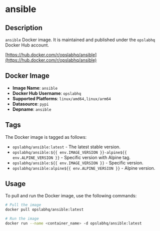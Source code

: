 # ansible

## Description

`ansible` Docker image. It is maintained and published under the `opslabhq` Docker Hub account.

[https://hub.docker.com/r/opslabhq/ansible](https://hub.docker.com/r/opslabhq/ansible)

## Docker Image

- **Image Name**: `ansible`
- **Docker Hub Username**: `opslabhq`
- **Supported Platforms**: `linux/amd64,linux/arm64`
- **Datasource**: `pypi`
- **Depname**: `ansible`

## Tags

The Docker image is tagged as follows:

- `opslabhq/ansible:latest` - The latest stable version.
- `opslabhq/ansible:${{ env.IMAGE_VERSION }}-alpine${{ env.ALPINE_VERSION }}` - Specific version with Alpine tag.
- `opslabhq/ansible:${{ env.IMAGE_VERSION }}` - Specific version.
- `opslabhq/ansible:alpine${{ env.ALPINE_VERSION }}` - Alpine version.

## Usage

To pull and run the Docker image, use the following commands:

```bash
# Pull the image
docker pull opslabhq/ansible:latest

# Run the image
docker run --name <container_name> -d opslabhq/ansible:latest
```
